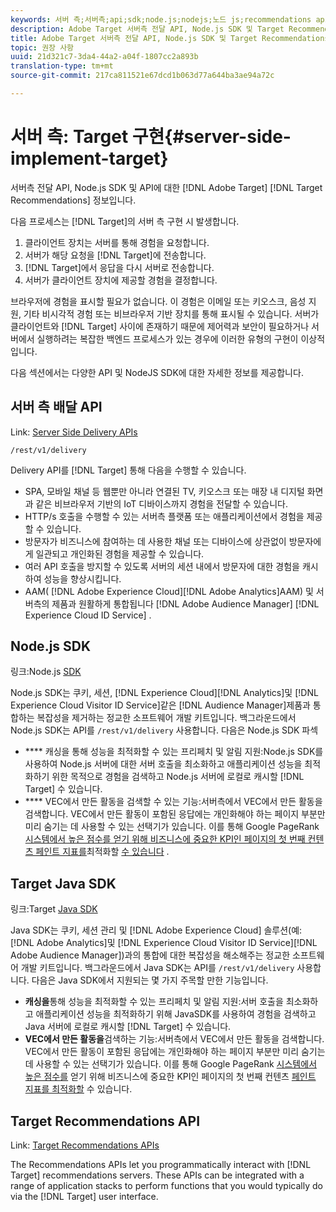 ```yaml
---
keywords: 서버 측;서버측;api;sdk;node.js;nodejs;노드 js;recommendations api;api:apis
description: Adobe Target 서버측 전달 API, Node.js SDK 및 Target Recommendations API에 대한 정보입니다.
title: Adobe Target 서버측 전달 API, Node.js SDK 및 Target Recommendations API에 대한 정보입니다.
topic: 권장 사항
uuid: 21d321c7-3da4-44a2-a04f-1807cc2a893b
translation-type: tm+mt
source-git-commit: 217ca811521e67dcd1b063d77a644ba3ae94a72c

---
```



# 서버 측: Target 구현{#server-side-implement-target}

서버측 전달 API, Node.js SDK 및 API에 대한 [!DNL Adobe Target] [!DNL Target Recommendations] 정보입니다.

다음 프로세스는 [!DNL Target]의 서버 측 구현 시 발생합니다.

1. 클라이언트 장치는 서버를 통해 경험을 요청합니다.
1. 서버가 해당 요청을 [!DNL Target]에 전송합니다.
1. [!DNL Target]에서 응답을 다시 서버로 전송합니다.
1. 서버가 클라이언트 장치에 제공할 경험을 결정합니다.

브라우저에 경험을 표시할 필요가 없습니다. 이 경험은 이메일 또는 키오스크, 음성 지원, 기타 비시각적 경험 또는 비브라우저 기반 장치를 통해 표시될 수 있습니다. 서버가 클라이언트와 [!DNL Target] 사이에 존재하기 때문에 제어력과 보안이 필요하거나 서버에서 실행하려는 복잡한 백엔드 프로세스가 있는 경우에 이러한 유형의 구현이 이상적입니다.

다음 섹션에서는 다양한 API 및 NodeJS SDK에 대한 자세한 정보를 제공합니다.

## 서버 측 배달 API

Link: [Server Side Delivery APIs](https://developers.adobetarget.com/api/delivery-api/)

`/rest/v1/delivery`

Delivery API를 [!DNL Target] 통해 다음을 수행할 수 있습니다.

* SPA, 모바일 채널 등 웹뿐만 아니라 연결된 TV, 키오스크 또는 매장 내 디지털 화면과 같은 비브라우저 기반의 IoT 디바이스까지 경험을 전달할 수 있습니다.
* HTTP/s 호출을 수행할 수 있는 서버측 플랫폼 또는 애플리케이션에서 경험을 제공할 수 있습니다.
* 방문자가 비즈니스에 참여하는 데 사용한 채널 또는 디바이스에 상관없이 방문자에게 일관되고 개인화된 경험을 제공할 수 있습니다.
* 여러 API 호출을 방지할 수 있도록 서버의 세션 내에서 방문자에 대한 경험을 캐시하여 성능을 향상시킵니다.
* AAM( [!DNL Adobe Experience Cloud][!DNL Adobe Analytics]AAM) 및 서버측의 제품과 원활하게 통합됩니다 [!DNL Adobe Audience Manager] [!DNL Experience Cloud ID Service] .

## Node.js SDK

링크:Node.js [SDK](https://github.com/adobe/target-nodejs-sdk)

Node.js SDK는 쿠키, 세션, [!DNL Experience Cloud][!DNL Analytics]및 [!DNL Experience Cloud Visitor ID Service]같은 [!DNL Audience Manager]제품과 통합하는 복잡성을 제거하는 정교한 소프트웨어 개발 키트입니다. 백그라운드에서 Node.js SDK는 API를 `/rest/v1/delivery` 사용합니다. 다음은 Node.js SDK 파섹

* **** 캐싱을 통해 성능을 최적화할 수 있는 프리페치 및 알림 지원:Node.js SDK를 사용하여 Node.js 서버에 대한 서버 호출을 최소화하고 애플리케이션 성능을 최적화하기 위한 목적으로 경험을 검색하고 Node.js 서버에 로컬로 캐시할 [!DNL Target] 수 있습니다.
* **** VEC에서 만든 활동을 검색할 수 있는 기능:서버측에서 VEC에서 만든 활동을 검색합니다. VEC에서 만든 활동이 포함된 응답에는 개인화해야 하는 페이지 부분만 미리 숨기는 데 사용할 수 있는 선택기가 있습니다. 이를 통해 Google PageRank [시스템에서 높은 점수를 얻기 위해 비즈니스에 중요한 KPI인 페이지의 첫 번째 컨텐츠 페인트 지표를](https://developers.google.com/web/fundamentals/performance/user-centric-performance-metrics.html)최적화할 [수 있습니다](https://en.wikipedia.org/wiki/PageRank) .

## Target Java SDK

링크:Target [Java SDK](https://github.com/adobe/target-java-sdk)

Java SDK는 쿠키, 세션 관리 및 [!DNL Adobe Experience Cloud] 솔루션(예: [!DNL Adobe Analytics]및 [!DNL Experience Cloud Visitor ID Service][!DNL Adobe Audience Manager])과의 통합에 대한 복잡성을 해소해주는 정교한 소프트웨어 개발 키트입니다. 백그라운드에서 Java SDK는 API를 `/rest/v1/delivery` 사용합니다. 다음은 Java SDK에서 지원되는 몇 가지 주목할 만한 기능입니다.

* **캐싱을**&#x200B;통해 성능을 최적화할 수 있는 프리페치 및 알림 지원:서버 호출을 최소화하고 애플리케이션 성능을 최적화하기 위해 JavaSDK를 사용하여 경험을 검색하고 Java 서버에 로컬로 캐시할 [!DNL Target] 수 있습니다.
* **VEC에서 만든 활동을**&#x200B;검색하는 기능:서버측에서 VEC에서 만든 활동을 검색합니다. VEC에서 만든 활동이 포함된 응답에는 개인화해야 하는 페이지 부분만 미리 숨기는 데 사용할 수 있는 선택기가 있습니다. 이를 통해 Google PageRank [시스템에서 높은 점수를](https://developers.google.com/web/fundamentals/performance/user-centric-performance-metrics.html) 얻기 위해 비즈니스에 중요한 KPI인 페이지의 첫 번째 컨텐츠 [페인트 지표를 최적화할](https://en.wikipedia.org/wiki/PageRank) 수 있습니다.

## Target Recommendations API

Link: [Target Recommendations APIs](https://developers.adobetarget.com/api/recommendations)

The Recommendations APIs let you programmatically interact with [!DNL Target] recommendations servers. These APIs can be integrated with a range of application stacks to perform functions that you would typically do via the [!DNL Target] user interface.
